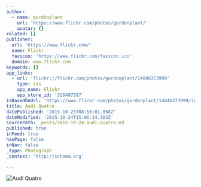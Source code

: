 ```yaml
---
author:
  - name: gordonplant
    url: 'https://www.flickr.com/photos/gordonplant/'
    avatar: {}
related: []
publisher:
  url: 'https://www.flickr.com/'
  name: Flickr
  favicon: 'https://www.flickr.com/favicon.ico'
  domain: www.flickr.com
keywords: []
app_links:
  - url: 'flickr://flickr.com/photos/gordonplant/14846373999'
    type: ios
    app_name: Flickr
    app_store_id: '328407587'
isBasedOnUrl: 'https://www.flickr.com/photos/gordonplant/14846373999/in/album-72157646843054422/'
title: Audi Quatro
datePublished: '2015-10-25T08:58:01.868Z'
dateModified: '2015-10-24T15:06:14.303Z'
sourcePath: _posts/2015-10-24-audi-quatro.md
published: true
inFeed: true
hasPage: false
inNav: false
_type: Photograph
_context: 'http://schema.org'

---
```

![Audi Quatro](https://farm4.staticflickr.com/3864/14846373999_9b3454f70b_b.jpg)